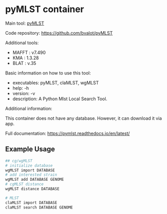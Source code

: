 # pyMLST container

Main tool: [pyMLST](https://github.com/bvalot/pyMLST)
  
Code repository: https://github.com/bvalot/pyMLST

Additional tools:
- MAFFT : v7.490
- KMA : 1.3.28
- BLAT :  v.35

Basic information on how to use this tool:
- executables: pyMLST, claMLST, wgMLST
- help: -h
- version: -v
- description: A Python Mlst Local Search Tool.

Additional information:

This container does not have any database. However, it can download it via app.
  
Full documentation: https://pymlst.readthedocs.io/en/latest/

## Example Usage

```bash
## cg/wgMLST
# initialize database
wgMLST import DATABASE
# add interested strain
wgMLST add DATABASE GENOME
# cgMLST distance
wgMLST distance DATABASE

# MLST
claMLST import DATABASE
claMLST search DATABASE GENOME
```
